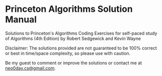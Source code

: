 # Princeton Algorithms Solution Manual
Solutions to Princeton's Algorithms Coding Exercises for self-paced study of Algorithms (4th Edition) by Robert Sedgewick and Kevin Wayne



Disclaimer: The solutions provided are not guaranteed to be 100% correct or best in time/space complexity, 
            so please use with caution.

Be my guest to comment or improve the solutions or contact me at neo0day.cs@gmail.com. 
